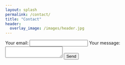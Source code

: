 ```yaml
---
layout: splash
permalink: /contact/
title: "Contact"
header: 
  overlay_image: /images/header.jpg
---
```


<form
  action="https://formspree.io/mzbjpeyv"
  method="POST"
>
  <label>
    Your email:
    <input type="text" name="_replyto">
  </label>
  <label>
    Your message:
    <textarea name="message"></textarea>
  </label>
  <button type="submit">Send</button>
</form>
